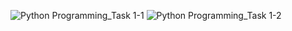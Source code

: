 ![Python Programming_Task 1-1](https://github.com/user-attachments/assets/c7acc04e-b99b-450c-858f-6292d3be5cf4)
![Python Programming_Task 1-2](https://github.com/user-attachments/assets/d4ff5eb2-8d3d-4d32-acda-cc82e693f276)

